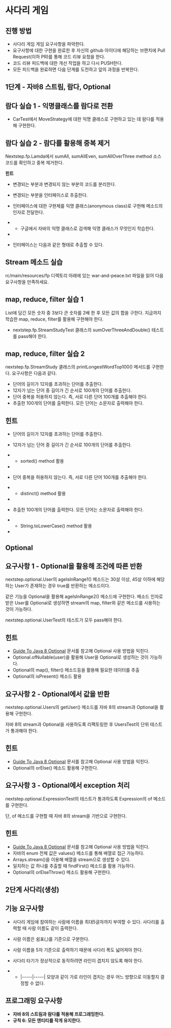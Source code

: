 # 사다리 게임

## 진행 방법

- 사다리 게임 게임 요구사항을 파악한다.
- 요구사항에 대한 구현을 완료한 후 자신의 github 아이디에 해당하는 브랜치에 Pull Request(이하 PR)를 통해 코드 리뷰 요청을 한다.
- 코드 리뷰 피드백에 대한 개선 작업을 하고 다시 PUSH한다.
- 모든 피드백을 완료하면 다음 단계를 도전하고 앞의 과정을 반복한다. 



## 1단계 - 자바8 스트림, 람다, Optional

## 람다 실습 1 - 익명클래스를 람다로 전환

- CarTest에서 MoveStrategy에 대한 익명 클래스로 구현하고 있는 데 람다를 적용해 구현한다.



## 람다 실습 2 - 람다를 활용해 중복 제거

Nextstep.fp.Lamda에서 sumAll, sumAllEven, sumAllOverThree method 소스 코드를 확인하고 중복 제거한다.

**힌트**

- 변경되는 부분과 변경되지 않는 부분의 코드를 분리한다.

- 변경되는 부분을 인터페이스로 추출한다.

- 인터페이스에 대한 구현체를 익명 클래스(anonymous class)로 구현해 메소드의 인자로 전달한다.

- - 구글에서 자바의 익명 클래스로 검색해 익명 클래스가 무엇인지 학습한다.

- 

- 인터페이스는 다음과 같은 형태로 추출할 수 있다. 



## Stream 메소드 실습

rc/main/resources/fp 디렉토리 아래에 있는 war-and-peace.txt 파일을 읽어 다음 요구사항을 만족하세요.



## map, reduce, filter 실습 1

List에 담긴 모든 숫자 중 3보다 큰 숫자를 2배 한 후 모든 값의 합을 구한다. 지금까지 학습한 map, reduce, filter를 활용해 구현해야 한다.

- nextstep.fp.StreamStudyTest 클래스의 sumOverThreeAndDouble() 테스트를 pass해야 한다.



## map, reduce, filter 실습 2

nextstep.fp.StreamStudy 클래스의 printLongestWordTop100() 메서드를 구현한다. 요구사항은 다음과 같다.

- 단어의 길이가 12자를 초과하는 단어를 추출한다.
- 12자가 넘는 단어 중 길이가 긴 순서로 100개의 단어를 추출한다.
- 단어 중복을 허용하지 않는다. 즉, 서로 다른 단어 100개를 추출해야 한다.
- 추출한 100개의 단어를 출력한다. 모든 단어는 소문자로 출력해야 한다.



## 힌트

- 단어의 길이가 12자를 초과하는 단어를 추출한다.

- 12자가 넘는 단어 중 길이가 긴 순서로 100개의 단어를 추출한다.

- - sorted() method 활용

- 

- 단어 중복을 허용하지 않는다. 즉, 서로 다른 단어 100개를 추출해야 한다.

- - distinct() method 활용

- 

- 추출한 100개의 단어를 출력한다. 모든 단어는 소문자로 출력해야 한다.

- - String.toLowerCase() method 활용

- 





## Optional

## 요구사항 1 - Optional을 활용해 조건에 따른 반환

nextstep.optional.User의 ageIsInRange1() 메소드는 30살 이상, 45살 이하에 해당하는 User가 존재하는 경우 true를 반환하는 메소드이다.

같은 기능을 Optional을 활용해 ageIsInRange2() 메소드에 구현한다. 메소드 인자로 받은 User를 Optional로 생성하면 stream의 map, filter와 같은 메소드를 사용하는 것이 가능하다.

nextstep.optional.UserTest의 테스트가 모두 pass해야 한다.



## 힌트

- [Guide To Java 8 Optional](http://www.baeldung.com/java-optional) 문서를 참고해 Optional 사용 방법을 익힌다.
- Optional.ofNullable(user)을 활용해 User을 Optional로 생성하는 것이 가능하다.
- Optional의 map(), filter() 메소드등을 활용해 필요한 데이터를 추출
- Optional의 isPresent() 메소드 활용



## 요구사항 2 - Optional에서 값을 반환

nextstep.optional.Users의 getUser() 메소드를 자바 8의 stream과 Optional을 활용해 구현한다.

자바 8의 stream과 Optional을 사용하도록 리팩토링한 후 UsersTest의 단위 테스트가 통과해야 한다.



## 힌트

- [Guide To Java 8 Optional](http://www.baeldung.com/java-optional) 문서를 참고해 Optional 사용 방법을 익힌다.
- Optional의 orElse() 메소드 활용해 구현한다.



## 요구사항 3 - Optional에서 exception 처리

nextstep.optional.ExpressionTest의 테스트가 통과하도록 Expression의 of 메소드를 구현한다.

단, of 메소드를 구현할 때 자바 8의 stream을 기반으로 구현한다.



## 힌트

- [Guide To Java 8 Optional](http://www.baeldung.com/java-optional) 문서를 참고해 Optional 사용 방법을 익힌다.
- 자바의 enum 전체 값은 values() 메소드를 통해 배열로 접근 가능하다.
- Arrays.stream()을 이용해 배열을 stream으로 생성할 수 있다.
- 일치하는 값 하나를 추출할 때 findFirst() 메소드를 활용 가능하다.
- Optional의 orElseThrow() 메소드 활용해 구현한다.





## 2단계 사다리(생성)

## 기능 요구사항

- 사다리 게임에 참여하는 사람에 이름을 최대5글자까지 부여할 수 있다. 사다리를 출력할 때 사람 이름도 같이 출력한다.

- 사람 이름은 쉼표(,)를 기준으로 구분한다.

- 사람 이름을 5자 기준으로 출력하기 때문에 사다리 폭도 넓어져야 한다.

- 사다리 타기가 정상적으로 동작하려면 라인이 겹치지 않도록 해야 한다.

- - |-----|-----| 모양과 같이 가로 라인이 겹치는 경우 어느 방향으로 이동할지 결정할 수 없다.



## 프로그래밍 요구사항

- **자바 8의 스트림과 람다를 적용해 프로그래밍한다.**
- **규칙 6: 모든 엔티티를 작게 유지한다.** 